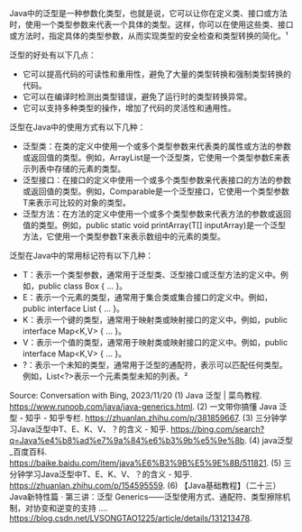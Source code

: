 Java中的泛型是一种参数化类型，也就是说，它可以让你在定义类、接口或方法时，使用一个类型参数来代表一个具体的类型。这样，你可以在使用这些类、接口或方法时，指定具体的类型参数，从而实现类型的安全检查和类型转换的简化。¹

泛型的好处有以下几点：

- 它可以提高代码的可读性和重用性，避免了大量的类型转换和强制类型转换的代码。
- 它可以在编译时检测出类型错误，避免了运行时的类型转换异常。
- 它可以支持多种类型的操作，增加了代码的灵活性和通用性。

泛型在Java中的使用方式有以下几种：

- 泛型类：在类的定义中使用一个或多个类型参数来代表类的属性或方法的参数或返回值的类型。例如，ArrayList<E>是一个泛型类，它使用一个类型参数E来表示列表中存储的元素的类型。
- 泛型接口：在接口的定义中使用一个或多个类型参数来代表接口的方法的参数或返回值的类型。例如，Comparable<T>是一个泛型接口，它使用一个类型参数T来表示可比较的对象的类型。
- 泛型方法：在方法的定义中使用一个或多个类型参数来代表方法的参数或返回值的类型。例如，public static <T> void printArray(T[] inputArray)是一个泛型方法，它使用一个类型参数T来表示数组中的元素的类型。

泛型在Java中的常用标记符有以下几种：

- T：表示一个类型参数，通常用于泛型类、泛型接口或泛型方法的定义中。例如，public class Box<T> { ... }。
- E：表示一个元素的类型，通常用于集合类或集合接口的定义中。例如，public interface List<E> { ... }。
- K：表示一个键的类型，通常用于映射类或映射接口的定义中。例如，public interface Map<K,V> { ... }。
- V：表示一个值的类型，通常用于映射类或映射接口的定义中。例如，public interface Map<K,V> { ... }。
- ?：表示一个未知的类型，通常用于泛型的通配符，表示可以匹配任何类型。例如，List<?>表示一个元素类型未知的列表。²

Source: Conversation with Bing, 2023/11/20
(1) Java 泛型 | 菜鸟教程. https://www.runoob.com/java/java-generics.html.
(2) 一文带你搞懂 Java 泛型 - 知乎 - 知乎专栏. https://zhuanlan.zhihu.com/p/381859667.
(3) 三分钟学习Java泛型中T、E、K、V、？的含义 - 知乎. https://bing.com/search?q=Java%e4%b8%ad%e7%9a%84%e6%b3%9b%e5%9e%8b.
(4) java泛型_百度百科. https://baike.baidu.com/item/java%E6%B3%9B%E5%9E%8B/511821.
(5) 三分钟学习Java泛型中T、E、K、V、？的含义 - 知乎. https://zhuanlan.zhihu.com/p/154595559.
(6) 【Java基础教程】（二十三）Java新特性篇 · 第三讲：泛型 Generics——泛型使用方式、通配符、类型擦除机制，对协变和逆变的支持 .... https://blog.csdn.net/LVSONGTAO1225/article/details/131213478.
